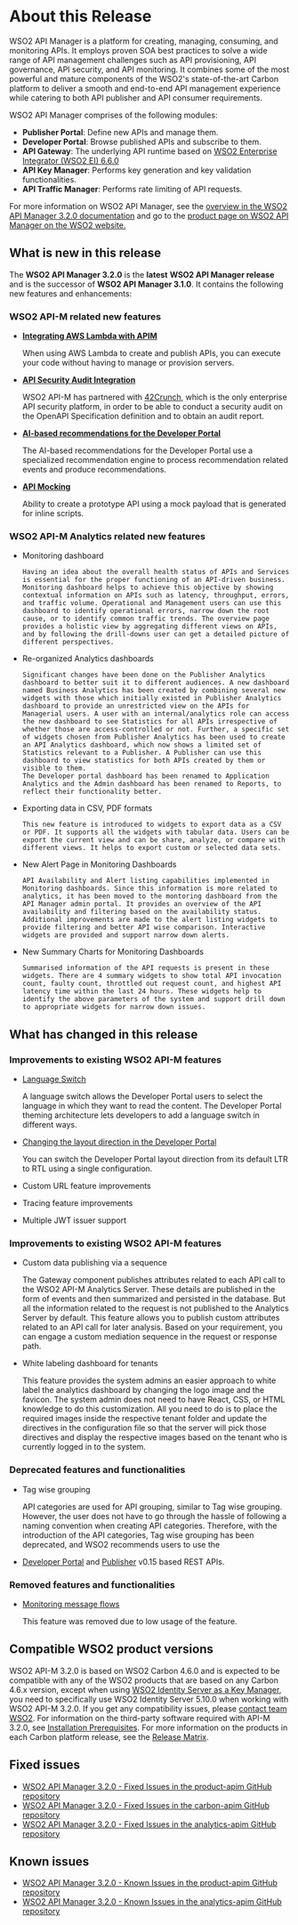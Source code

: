 # About this Release

WSO2 API Manager is a platform for creating, managing, consuming, and monitoring APIs. It employs proven SOA best practices to solve a wide range of API management challenges such as API provisioning, API governance, API security, and API monitoring. It combines some of the most powerful and mature components of the WSO2's state-of-the-art Carbon platform to deliver a smooth and end-to-end API management experience while catering to both API publisher and API consumer requirements.

WSO2 API Manager comprises of the following modules:

-   **Publisher Portal**: Define new APIs and manage them.
-   **Developer Portal**: Browse published APIs and subscribe to them.
-   **API Gateway**: The underlying API runtime based on [WSO2 Enterprise Integrator (WSO2 EI) 6.6.0](https://docs.wso2.com/display/EI660)
-   **API Key Manager**: Performs key generation and key validation functionalities.
-   **API Traffic Manager**: Performs rate limiting of API requests.

For more information on WSO2 API Manager, see the [overview in the WSO2 API Manager 3.2.0 documentation]({{base_path}}/getting-started/overview/) and go to the [product page on WSO2 API Manager on the WSO2 website.](https://wso2.com/api-management/)

## What is new in this release

The **WSO2 API Manager 3.2.0** is the **latest** **WSO2 API Manager release** and is the successor of **WSO2 API Manager 3.1.0**. It contains the following new features and enhancements:

### WSO2 API-M related new features

- **[Integrating AWS Lambda with APIM]({{base_path}}/learn/tutorials/create-and-publish-awslambda-api)**

     When using AWS Lambda to create and publish APIs, you can execute your code without having to manage or provision servers.


- **[API Security Audit Integration]({{base_path}}/learn/api-security/configuring-api-security-audit)**

     WSO2 API-M has partnered with [42Crunch](https://42crunch.com/), which is the only enterprise API security platform, in order to be able to conduct a security audit on the OpenAPI Specification definition and to obtain an audit report.

- **[AI-based recommendations for the Developer Portal]({{base_path}}/learn/consume-api/discover-apis/api-recommendations)**

     The AI-based recommendations for the Developer Portal use a specialized recommendation engine to process recommendation related events and produce recommendations.

- [**API Mocking**]({{base_path}}/learn/design-api/mock-api/create-a-mock-api-with-an-inline-script)

     Ability to create a prototype API using a mock payload that is generated for inline scripts.

### WSO2 API-M Analytics related new features

- Monitoring dashboard

      Having an idea about the overall health status of APIs and Services is essential for the proper functioning of an API-driven business. Monitoring dashboard helps to achieve this objective by showing contextual information on APIs such as latency, throughput, errors, and traffic volume. Operational and Management users can use this dashboard to identify operational errors, narrow down the root cause, or to identify common traffic trends. The overview page provides a holistic view by aggregating different views on APIs, and by following the drill-downs user can get a detailed picture of different perspectives. 

- Re-organized Analytics dashboards
        
      Significant changes have been done on the Publisher Analytics dashboard to better suit it to different audiences. A new dashboard named Business Analytics has been created by combining several new widgets with those which initially existed in Publisher Analytics dashboard to provide an unrestricted view on the APIs for Managerial users. A user with an internal/analytics role can access the new dashboard to see Statistics for all APIs irrespective of whether those are access-controlled or not. Further, a specific set of widgets chosen from Publisher Analytics has been used to create an API Analytics dashboard, which now shows a limited set of Statistics relevant to a Publisher. A Publisher can use this dashboard to view statistics for both APIs created by them or visible to them.
      The Developer portal dashboard has been renamed to Application Analytics and the Admin dashboard has been renamed to Reports, to reflect their functionality better.
                                                                         
- Exporting data in CSV, PDF formats 
    
      This new feature is introduced to widgets to export data as a CSV or PDF. It supports all the widgets with tabular data. Users can be export the current view and can be share, analyze, or compare with different views. It helps to export custom or selected data sets.
      
- New Alert Page in Monitoring Dashboards

      API Availability and Alert listing capabilities implemented in Monitoring dashboards. Since this information is more related to analytics, it has been moved to the montoring dashboard from the API Manager admin portal. It provides an overview of the API availability and filtering based on the availability status. 
      Additional improvements are made to the alert listing widgets to provide filtering and better API wise comparison. Interactive widgets are provided and support narrow down alerts. 

- New Summary Charts for Monitoring Dashboards

      Summarised information of the API requests is present in these widgets. There are 4 summary widgets to show total API invocation count, faulty count, throttled out request count, and highest API latency time within the last 24 hours. These widgets help to identify the above parameters of the system and support drill down to appropriate widgets for narrow down issues.         


## What has changed in this release

### Improvements to existing WSO2 API-M features

- [Language Switch]({{base_path}}/learn/consume-api/customizations/adding-internationalization/#enabling-the-language-switch)
    
    A language switch allows the Developer Portal users to select the language in which they want to read the content. The Developer Portal theming architecture lets developers to add a language switch in different ways.

- [Changing the layout direction in the Developer Portal]({{base_path}}/learn/consume-api/customizations/adding-internationalization/#changing-the-layout-direction)

    You can switch the Developer Portal layout direction from its default LTR to RTL using a single configuration.

- Custom URL feature improvements

- Tracing feature improvements

- Multiple JWT issuer support

### Improvements to existing WSO2 API-M features

- Custom data publishing via a sequence

     The Gateway component publishes attributes related to each API call to the WSO2 API-M Analytics Server. These details are published in the form of events and then summarized and persisted in the database. But all the information related to the request is not published to the Analytics Server by default. This feature allows you to publish custom attributes related to an API call for later analysis. Based on your requirement, you can engage a custom mediation sequence in the request or response path.

- White labeling dashboard for tenants

     This feature  provides the system admins an easier approach to white label the analytics dashboard by changing the logo image and the favicon. The system admin does not need to have React, CSS, or HTML knowledge to do this customization. All you need to do is to place the required images inside the respective tenant folder and update the directives in the configuration file so that the server will pick those directives and display the respective images based on the tenant who is currently logged in to the system.

### Deprecated features and functionalities

- Tag wise grouping

     API categories are used for API grouping, similar to Tag wise grouping. However, the user does not have to go through the hassle of following a naming convention when creating API categories. Therefore, with the introduction of the API categories, Tag wise grouping has been deprecated, and WSO2 recommends users to use the 

- [Developer Portal]({{base_path}}/develop/product-apis/devportal-v0.15/) and [Publisher]({{base_path}}/develop/product-apis/publisher-v0.15) v0.15 based REST APIs.

### Removed features and functionalities

- [Monitoring message flows](https://apim.docs.wso2.com/en/3.0.0/administer/product-administration/monitoring/monitoring-message-flows/)

     This feature was removed due to low usage of the feature.

## Compatible WSO2 product versions

WSO2 API-M 3.2.0 is based on WSO2 Carbon 4.6.0 and is expected to be compatible with any of the WSO2 products that are based on any Carbon 4.6.x version, except when using [WSO2 Identity Server as a Key Manager]({{base_path}}/install-and-setup/deploying-wso2-api-manager/ThirdPartyKeyManager/configuring-wso2-identity-server-as-a-key-manager/), you need to specifically use WSO2 Identity Server 5.10.0 when working with WSO2 API-M 3.2.0. If you get any compatibility issues, please [contact team WSO2](http://wso2.com/support/). For information on the third-party software required with API-M 3.2.0, see [Installation Prerequisites]({{base_path}}/install-and-setup/installation-guide/installation-prerequisites/). For more information on the products in each Carbon platform release, see the [Release Matrix](http://wso2.com/products/carbon/release-matrix/).

## Fixed issues

-   [WSO2 API Manager 3.2.0 - Fixed Issues in the product-apim GitHub repository](https://github.com/wso2/product-apim/issues?q=is%3Aissue+is%3Aclosed+closed%3A2019-11-01..2020-03-12+label%3A3.1.0+)
-   [WSO2 API Manager 3.2.0 - Fixed Issues in the carbon-apim GitHub repository](https://github.com/wso2/carbon-apimgt/issues?q=is%3Aissue+is%3Aclosed+closed%3A2019-11-01..2020-03-12)
-   [WSO2 API Manager 3.2.0 - Fixed Issues in the analytics-apim GitHub repository](https://github.com/wso2/analytics-apim/milestone/18?closed=1)

## Known issues

-   [WSO2 API Manager 3.2.0 - Known Issues in the product-apim GitHub repository](https://github.com/wso2/product-apim/issues?q=is%3Aopen+is%3Aissue+label%3A3.1.0)
-   [WSO2 API Manager 3.2.0 - Known Issues in the analytics-apim GitHub repository](https://github.com/wso2/analytics-apim/issues)
